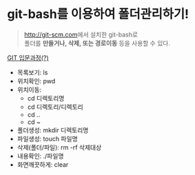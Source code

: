 # git-bash를 이용하여 폴더관리하기!
> <http://git-scm.com>에서 설치한 git-bash로  
폴더를 **만들거나, 삭제, 또는 경로이동** 등을 사용할 수 있다.

[GIT 입문과정(?)](https://backlogtool.com/git-guide/kr/)

- 목록보기: ls
- 위치확인: pwd
- 위치이동: 
    - cd 디렉토리명
    - cd 디렉토리/디렉토리
    - cd ..
    - cd ~
- 폴더생성: mkdir 디렉토리명
- 파일생성: touch 파일명
- 삭제(폴더/파일): rm -rf 삭제대상
- 내용확인: ./파일명
- 화면깨끗하게: clear